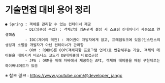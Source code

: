 # 기술면접 대비 용어 정리

	● Spring : 객체를 관리할 수 있는 컨테이너 제공
             - DI(의존성 주입) : 객체간의 의존관계 설정 시 스프링 컨테이너가 자동으로 연결해줌
             - IOC(제어의 역전) : 제어권이 개발자에게 없고, 프레임워크에 있음(인스턴스의 생성과 소멸을 개발자가 아닌 컨테이너가 관리함
             - ORM : RDBMS를 OOP(객체지향 프로그램 언어)로 변환해주는 기술, 객체와 테이블을 매핑시켜 비즈니스 코드가 DB테이블에 바로접근함
             - JPA : ORM을 위해 자바에서 제공하는 API, 객체와 테이블을 매핑 구현체로는 하이버네이트가 있음
	     
			
			
※ 참조 링크 : https://www.youtube.com/@developer_jango
